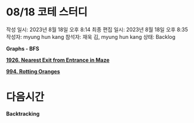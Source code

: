 # 08/18 코테 스터디

작성 일시: 2023년 8월 18일 오후 8:14
최종 편집 일시: 2023년 8월 18일 오후 8:35
작성자: myung hun kang
참석자: 재욱 김, myung hun kang
상태: Backlog

**Graphs - BFS**

**[1926. Nearest Exit from Entrance in Maze](https://leetcode.com/problems/nearest-exit-from-entrance-in-maze/)**

**[994. Rotting Oranges](https://leetcode.com/problems/rotting-oranges/)**

# 다음시간

**Backtracking**